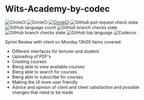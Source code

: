# Wits-Academy-by-codec


![CircleCI](https://img.shields.io/circleci/build/github/KaraboSepuru/Wits-Academy-by-codec?label=circle%20ci&logo=circle%20)
![CircleCI](https://img.shields.io/circleci/build/github/KaraboSepuru/Wits-Academy-by-codec)
[![CircleCI](https://circleci.com/gh/KaraboSepuru/Wits-Academy-by-codec/tree/main.svg?style=svg)](https://circleci.com/gh/KaraboSepuru/Wits-Academy-by-codec/tree/main)
![GitHub pull request check state](https://img.shields.io/github/status/s/pulls/KaraboSepuru/Wits-Academy-by-codec/2)
![GitHub language count](https://img.shields.io/github/languages/count/KaraboSepuru/Wits-Academy-by-codec)
![GitHub branch checks state](https://img.shields.io/github/checks-status/KaraboSepuru/Wits-Academy-by-codec/main?logo=github)
![GitHub branch checks state](https://img.shields.io/github/checks-status/KaraboSepuru/Wits-Academy-by-codec/main?label=testing)
![GitHub top language](https://img.shields.io/github/languages/top/KaraboSepuru/Wits-Academy-by-codec)
![Codecov](https://img.shields.io/badge/codecov-87%25-green&label=Code%20Coverage&logo=codecov&style=plastic)

Sprint Review with client on Monday 13h00
Items covered:
  * Different interfaces for lecturer and student
  * Uploading of PDF's
  * Creating courses
  * Bieng able to view available courses
  * Bieng able to search for courses
  * Bieng able to subscribe for courses
  * Making the UI more user friendly
  * Advice and opinion of client and client satisfaction and possible changes that need to be made 
